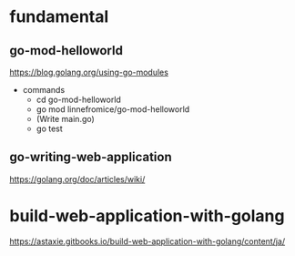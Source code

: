# fundamental

## go-mod-helloworld

https://blog.golang.org/using-go-modules

- commands
    - cd go-mod-helloworld
    - go mod linnefromice/go-mod-helloworld
    - (Write main.go)
    - go test

## go-writing-web-application

https://golang.org/doc/articles/wiki/

# build-web-application-with-golang

https://astaxie.gitbooks.io/build-web-application-with-golang/content/ja/